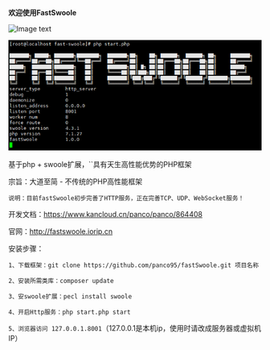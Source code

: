 **欢迎使用FastSwoole**

![Image text](https://github.com/panco95/fastSwoole/blob/master/public/fastSwoole.png?raw=true)

![Image text](https://github.com/panco95/fastSwoole/blob/master/public/start.png?raw=true)

基于php + swoole扩展，``具有天生高性能优势的PHP框架

宗旨：大道至简 - 不传统的PHP高性能框架

`说明：目前fastSwoole初步完善了HTTP服务，正在完善TCP、UDP、WebSocket服务！`

开发文档：https://www.kancloud.cn/panco/panco/864408

官网：http://fastswoole.iorip.cn

 安装步骤：

`1、下载框架：git clone https://github.com/panco95/fastSwoole.git 项目名称`

`2、安装所需类库：composer update`

`3、安swoole扩展：pecl install swoole`

`4、开启Http服务：php start.php start`

`5、浏览器访问 127.0.0.1.8001`（127.0.0.1是本机ip，使用时请改成服务器或虚拟机IP）
